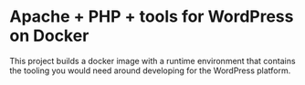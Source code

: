 # Apache + PHP + tools for WordPress on Docker

This project builds a docker image with a runtime environment that contains the
tooling you would need around developing for the WordPress platform.